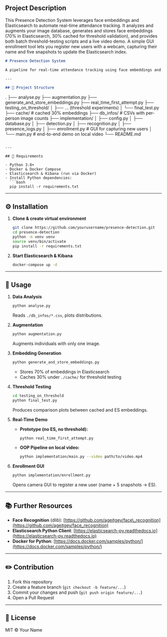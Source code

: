 ## Project Description

This Presence Detection System leverages face embeddings and Elasticsearch to automate real-time attendance tracking. It analyzes and augments your image database, generates and stores face embeddings (70% in Elasticsearch, 30% cached for threshold validation), and provides both batch threshold-testing scripts and a live video demo. A simple GUI enrollment tool lets you register new users with a webcam, capturing their name and five snapshots to update the Elasticsearch index.  


```markdown
# Presence Detection System

A pipeline for real-time attendance tracking using face embeddings and Elasticsearch.

---

## 📁 Project Structure

```

.
├── analyse.py
├── augmentation.py
├── generate\_and\_store\_embeddings.py
├── real\_time\_first\_attempt.py
├── testing\_on\_threshold/
│   ├── … (threshold experiments)
│   └── final\_test.py
├── cache/                   # cached 30% embeddings
├── db\_infos/                # CSVs with per-person image counts
├── implementation/
│   ├── config.py
│   ├── database.py
│   ├── detection.py
│   ├── recognition.py
│   ├── presence\_logs.py
│   ├── enrollment.py       # GUI for capturing new users
│   └── main.py             # end-to-end demo on local video
└── README.md

````

---

## 🔧 Requirements

- Python 3.8+  
- Docker & Docker Compose  
- Elasticsearch & Kibana (run via Docker)  
- Install Python dependencies:
  ```bash
  pip install -r requirements.txt
````

---

## ⚙️ Installation

1. **Clone & create virtual environment**

   ```bash
   git clone https://github.com/yourusername/presence-detection.git
   cd presence-detection
   python -m venv venv
   source venv/bin/activate
   pip install -r requirements.txt
   ```

2. **Start Elasticsearch & Kibana**

   ```bash
   docker-compose up -d
   ```

---

## 🚀 Usage

1. **Data Analysis**

   ```bash
   python analyse.py
   ```

   Reads `./db_infos/*.csv`, plots distributions.

2. **Augmentation**

   ```bash
   python augmentation.py
   ```

   Augments individuals with only one image.

3. **Embedding Generation**

   ```bash
   python generate_and_store_embeddings.py
   ```

   * Stores 70% of embeddings in Elasticsearch
   * Caches 30% under `./cache/` for threshold testing

4. **Threshold Testing**

   ```bash
   cd testing_on_threshold
   python final_test.py
   ```

   Produces comparison plots between cached and ES embeddings.

5. **Real-Time Demo**

   * **Prototype (no ES, no threshold):**

     ```bash
     python real_time_first_attempt.py
     ```
   * **OOP Pipeline on local video:**

     ```bash
     python implementation/main.py --video path/to/video.mp4
     ```

6. **Enrollment GUI**

   ```bash
   python implementation/enrollment.py
   ```

   Opens camera GUI to register a new user (name + 5 snapshots → ES).

---

## 📚 Further Resources

* **Face Recognition** (dlib):
  [https://github.com/ageitgey/face\_recognition](https://github.com/ageitgey/face_recognition)
* **Elasticsearch Python Client**:
  [https://elasticsearch-py.readthedocs.io](https://elasticsearch-py.readthedocs.io)
* **Docker for Python**:
  [https://docs.docker.com/samples/python/](https://docs.docker.com/samples/python/)

---

## ✏️ Contribution

1. Fork this repository
2. Create a feature branch (`git checkout -b feature/...`)
3. Commit your changes and push (`git push origin feature/...`)
4. Open a Pull Request

---

## 📄 License

MIT © Your Name

```
```
